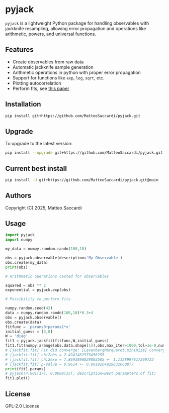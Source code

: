 # pyjack

`pyjack` is a lightweight Python package for handling observables with jackknife resampling, allowing error propagation and operations like arithmetic, powers, and universal functions.

## Features
- Create observables from raw data
- Automatic jackknife sample generation
- Arithmetic operations in python with proper error propagation
- Support for functions like `exp`, `log`, `sqrt`, etc.
- Plotting autocorrelation
- Perform fits, see [this paper](https://arxiv.org/pdf/2209.14188)

## Installation
```bash
pip install git+https://github.com/MatteoSaccardi/pyjack.git
```

## Upgrade
To upgrade to the latest version:
```bash
pip install --upgrade git+https://github.com/MatteoSaccardi/pyjack.git
```

## Current best install
```bash
pip install -U git+https://github.com/MatteoSaccardi/pyjack.git@main
```

## Authors

Copyright (C) 2025, Matteo Saccardi

## Usage
```python
import pyjack
import numpy

my_data = numpy.random.randn(100,10)

obs = pyjack.observable(description='My Observable')
obs.create(my_data)
print(obs)

# Arithmetic operations casted for observables

squared = obs ** 2
exponential = pyjack.exp(obs)

# Possibility to perform fits

numpy.random.seed(42)
data = numpy.random.randn(100,10)*0.3+4
obs = pyjack.observable()
obs.create(data)
fitfunc = 'params0+params1*x'
initial_guess = [3,0]
W = 'diag'
fit1 = pyjack.jackfit(fitfunc,W,initial_guess)
fit1.fit(numpy.arange(obs.data.shape[1]),obs,max_iter=1000,tol=1e-8,num_samples=10000)
# [jackfit.fit] Fit did converge: [LevenbergMarquardt.minimize] Convergence with tolerance 1e-08 reached after 2 iterations. Exiting successfully
# [jackfit.fit] chi2obs = 2.4941482973456255
# [jackfit.fit] chi2exp = 7.8693896829803505 +- 1.1128997617269722
# [jackfit.fit] p-value = 0.9614 +- 0.0019264929632660877
print(fit1.params)
# pyjack(4.001(17), 0.0009(33), description=Best parameters of fit)
fit1.plot()

```

## License
GPL-2.0 License
